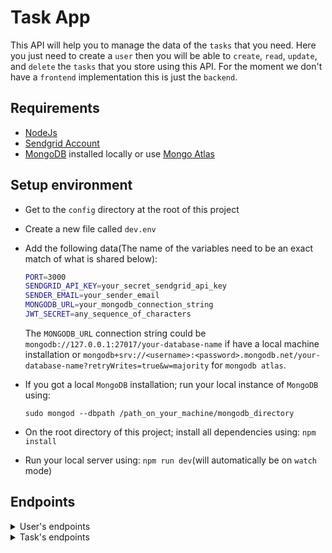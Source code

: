 # Task App

This API will help you to manage the data of the `tasks` that you need. Here you just need to create a `user` then you will be able to `create`, `read`, `update`, and `delete` the `tasks` that you store using this API. For the moment we don't have a `frontend` implementation this is just the `backend`.

## Requirements

- [NodeJs](https://nodejs.org/en/)
- [Sendgrid Account](https://sendgrid.com/)
- [MongoDB](https://www.mongodb.com/) installed locally or use [Mongo Atlas](https://www.mongodb.com/atlas/database)

## Setup environment

- Get to the `config` directory at the root of this project
- Create a new file called `dev.env`
- Add the following data(The name of the variables need to be an exact match of what is shared below):

    ```bash
    PORT=3000
    SENDGRID_API_KEY=your_secret_sendgrid_api_key
    SENDER_EMAIL=your_sender_email
    MONGODB_URL=your_mongodb_connection_string
    JWT_SECRET=any_sequence_of_characters
    ```

    The `MONGODB_URL` connection string could be `mongodb://127.0.0.1:27017/your-database-name` if have a local machine installation or `mongodb+srv://<username>:<password>.mongodb.net/your-database-name?retryWrites=true&w=majority` for `mongodb atlas`.

- If you got a local `MongoDB` installation; run your local instance of `MongoDB` using:

    `sudo mongod --dbpath /path_on_your_machine/mongodb_directory`

- On the root directory of this project; install all dependencies using: `npm install`
- Run your local server using: `npm run dev`(will automatically be on `watch` mode)

## Endpoints

<details>
    <summary>User's endpoints</summary>

- `POST /users`

    Create a user and send a welcome email to the user created

    http://localhost:3000/users

    ```json
    {
        "name": "Name",
        "email": "user@email.com",
        "password": "MyPass11"
    }
    ```

    * `name`: required
    * `email`: unique; required; need to match the specification of [npm validator](https://www.npmjs.com/package/validator)
    * `password`: required; min length `7` characters; can't include the word `password`

- `POST /users/login`

    Authenticate user

    http://localhost:3000//users/login

    ```json
    {
        "email": "user@email.com",
        "password": "MyPass11"
    }
    ```

- `POST /users/logout`

    Close the current session of the user

    http://localhost:3000/users/logout

- `POST /users/logoutAll`

    Close all user's sessions

- `GET /users/me`

    Read user profile

    http://localhost:3000/users/me

- `PATCH /users/me`

    Update user profile

http://localhost:3000/users/me

    ```json
    {
        "name": "Name",
        "email": "user@email.com",
        "password": "MyPass11"
    }
    ```

    You don't always need to send all the fields; you can just send the valid field that you need to update.

- `DELETE /users/me`

    Delete the current user profile and all tasks related to it also send a goodbye email

    http://localhost:3000/users/me

- `POST /users/me/avatar`

    Add profile image to the current user

    http://localhost:3000/users/me/avatar

    * The size of the file should be under `1MB`
    * The file should have one of these extensions: `.jpg`; `jpeg` or `.png`

- `GET /users/me/avatar`

    Fetch the current user profile image

    http://localhost:3000/users/me/avatar
</details>

<details>
    <summary>Task's endpoints</summary>

- `POST /tasks`

Create a task and associate it with the current user

http://localhost:3000/tasks

```json
{
    "description": "My task description",
    "completed": false
}
```

* `description`: string; required
* `completed`: boolean

- `GET /tasks`

    Get all tasks related to a user depending on the search criteria

    * `GET /tasks`

        Get all tasks related to the current user

        http://localhost:3000/tasks

    * `GET /tasks?limit=value&skip=value`

        Get tasks per page. The `limit` param will set the maximum number of tasks shown per page and the `skip` param will set the number of tasks that we are going to `skip` in order to show the correct page


        http://localhost:3000/tasks?limit=1&skip=1 (One task per page and show the second task)

    * `GET /tasks?sortBy=field:order`

        Get tasks sorted by the field sent on the param. The `order` can be `desc`(for descendent) or `asc`(for ascendent)

        http://localhost:3000/sortBy=createdAt:desc (sort by the time the task was created)

- `GET /tasks/:id`

    Get a single task of the current user by it id

    http://localhost:3000/tasks/:id

- `PATCH /tasks/:id`

    Update a single task of the current user by its id

    ```json
    {
        "description": "My task description",
        "completed": true
    }
    ```

    You don't always need to send all the fields; you can just send the valid field that you need to update.

- `DELETE /tasks/:id`

    Delete a task of the current user by its id
</details>
